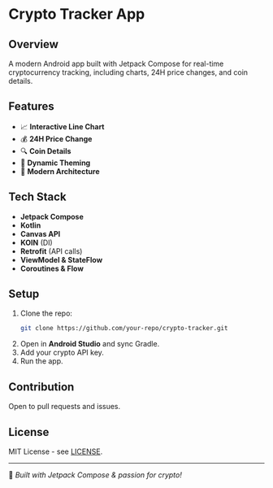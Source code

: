 # Crypto Tracker App

## Overview
A modern Android app built with Jetpack Compose for real-time cryptocurrency tracking, including charts, 24H price changes, and coin details.

## Features
- 📈 **Interactive Line Chart**
- 💰 **24H Price Change**
- 🔍 **Coin Details**
- 🌙 **Dynamic Theming**
- 🚀 **Modern Architecture**

## Tech Stack
- **Jetpack Compose**
- **Kotlin**
- **Canvas API**
- **KOIN** (DI)
- **Retrofit** (API calls)
- **ViewModel & StateFlow**
- **Coroutines & Flow**

## Setup
1. Clone the repo:
   ```sh
   git clone https://github.com/your-repo/crypto-tracker.git
   ```
2. Open in **Android Studio** and sync Gradle.
3. Add your crypto API key.
4. Run the app.

## Contribution
Open to pull requests and issues.

## License
MIT License - see [LICENSE](LICENSE).

---
🚀 *Built with Jetpack Compose & passion for crypto!*
